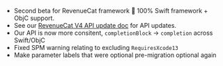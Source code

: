- Second beta for RevenueCat framework 🎉
    100% Swift framework + ObjC support.
- See our [RevenueCat V4 API update doc](docs/V4_API_Updates.md) for API updates.
- Our API is now more consitent, `completionBlock` -> `completion` across Swift/ObjC
- Fixed SPM warning relating to excluding `RequiresXcode13` 
- Make parameter labels that were optional pre-migration optional again
